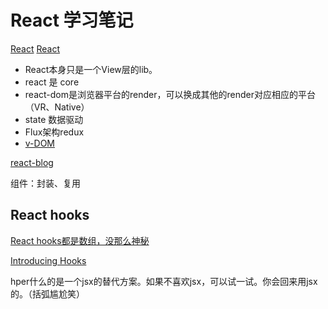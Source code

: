 # React 学习笔记

[React](https://reactjs.org)
[React](http://react.yubolun.com/)

- React本身只是一个View层的lib。
- react 是 core
- react-dom是浏览器平台的render，可以换成其他的render对应相应的平台（VR、Native）
- state 数据驱动
- Flux架构redux
- [v-DOM](https://github.com/Matt-Esch/virtual-dom)

[react-blog](https://facebook.github.io/react/blog/all.html)

组件：封装、复用

## React hooks
[React hooks都是数组，没那么神秘](https://mp.weixin.qq.com/s?__biz=MzUxMzcxMzE5Ng==&mid=2247489824&idx=1&sn=3cef360e13a70bbaf839e5a83fa755b8&chksm=f951ac63ce26257597324c4cd04d51b96cf9333ce0f8a069f6ef90fa35a436007530ee1d32cd&scene=0&xtrack=1#rd)

[Introducing Hooks](https://reactjs.org/docs/hooks-intro.html)

hper什么的是一个jsx的替代方案。如果不喜欢jsx，可以试一试。你会回来用jsx的。（括弧尴尬笑）
